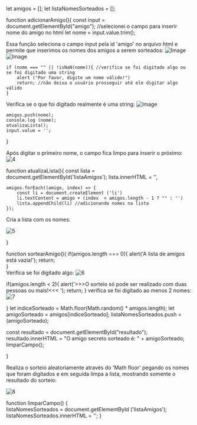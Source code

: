 let amigos = [];
let listaNomesSorteados = [];

function adicionarAmigo(){
    const input = document.getElementById("amigo"); //selecionei o campo para inserir nome do amigo no html
    let nome = input.value.trim();

 Essa função seleciona o campo input pela id 'amigo' no arquivo html e permite que inserimos os nomes dos amigos a serem sorteados:
               ![Image](https://github.com/user-attachments/assets/7922ad71-b29a-4eea-9100-2f89c71e2dfc)
               ![Image](https://github.com/user-attachments/assets/349f9920-20e1-4ee2-bd05-a5cb3bf271b7)
   
    


    if (nome === "" || !isNaN(nome)){ //verifica se foi digitado algo ou se foi digitado uma string
        alert ("Por favor, digite um nome válido!")
        return; //não deixa o usuário prosseguir até ele digitar algo válido
    } 
Verifica se o que foi digitado realmente é uma string:
![Image](https://github.com/user-attachments/assets/b1bb9494-06a6-4336-a89d-26e5b3e8400c)


    

    amigos.push(nome);
    console.log (nome);
    atualizaLista();
    input.value = '';
}

Após digitar o primeiro nome, o campo fica limpo para inserir o próximo: 
![4](https://github.com/user-attachments/assets/903f7b51-1565-4fa0-91da-85a3d7547070)


function atualizaLista(){
    const lista = document.getElementById('listaAmigos');
    lista.innerHTML = '',
  

    amigos.forEach((amigo, index) => {
        const li = document.createElement ('li')
        li.textContent = amigo + (index  < amigos.length - 1 ? "" : '')
        lista.appendChild(li) //adicionando nomes na lista
    });
Cria a lista com os nomes:

![5](https://github.com/user-attachments/assets/7a3fcf62-8cb8-457d-8633-4dc0484a185a)

    

}

function sortearAmigo(){
    if(amigos.length === 0){
        alert('A lista de amigos está vazia!');
        return;    
                }           
                                                  Verifica se foi digitado algo:
                                              ![6](https://github.com/user-attachments/assets/660a0a2f-3090-46f5-bd8f-f0f503d6a8d5)

                                                  

   if(amigos.length < 2){
        alert('>>>O sorteio só pode ser realizado com duas pessoas ou mais!<<< ');
        return;
    }
                                                 verifica se foi digitado ao menos 2 nomes:
                                             ![7](https://github.com/user-attachments/assets/9b647feb-7225-46be-ae5b-0b1de18df05c)

}
    let indiceSorteado = Math.floor(Math.random() * amigos.length);
    let amigoSorteado = amigos[indiceSorteado];
    listaNomesSorteados.push = (amigoSorteado);

   const resultado = document.getElementById("resultado");
    resultado.innerHTML = "O amigo secreto sorteado é: " + amigoSorteado;
    limparCampo();
   
}

  Realiza o sorteio aleatoriamente através  do 'Math floor' pegando os nomes que foram digitados e em seguida limpa a lista, mostrando somente o resultado do sorteio:

  ![8](https://github.com/user-attachments/assets/261f79fa-6e31-4424-a98a-aad038f6c836)

  

function limparCampo() {                            
    listaNomesSorteados = document.getElementById ('listaAmigos');      
    listaNomesSorteados.innerHTML = '';
}

